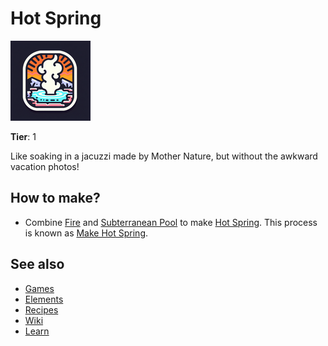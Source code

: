 # Hot Spring

![](../images/item.hotspring.png)

**Tier**: 1

Like soaking in a jacuzzi made by Mother Nature, but without the awkward vacation photos!

## How to make?

* Combine [Fire](/wiki/elements/fire) and [Subterranean Pool](/wiki/elements/subterranean-pool) to make [Hot Spring](/wiki/elements/hot-spring). This process is known as [Make Hot Spring](/wiki/recipes/make-hot-spring).

## See also

* [Games](/wiki/games)
* [Elements](/wiki/elements)
* [Recipes](/wiki/recipes)
* [Wiki](/wiki/index)
* [Learn](/learn/index)